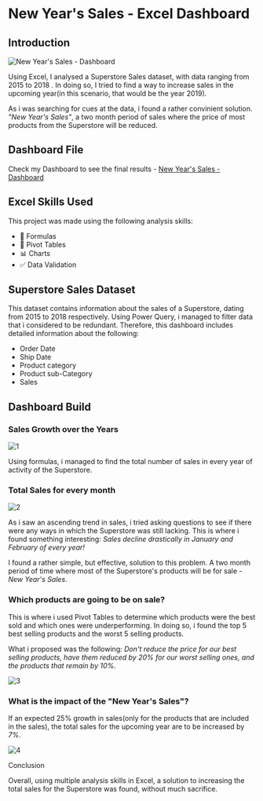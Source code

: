 # New Year's Sales - Excel Dashboard

## Introduction

![New Year's Sales - Dashboard](https://github.com/user-attachments/assets/2b540145-3bc8-40c6-8391-6f59e2f8af5b)

Using Excel, I analysed a Superstore Sales dataset, with data ranging from 2015 to 2018 . In doing so, I tried to find a way to increase sales in the upcoming year(in this scenario, that would be the year 2019). 

As i was searching for cues at the data, i found a rather convinient solution. *"New Year's Sales"*, a two month period of sales where the price of most products from the Superstore will be reduced. 


## Dashboard File

Check my Dashboard to see the final results - [New Year's Sales - Dashboard](https://github.com/user-attachments/files/20302770/New.Year.s.Sales.-.Dashboard.xlsx)

## Excel Skills Used

This project was made using the following analysis skills:
- 🎯 Formulas
- 📌 Pivot Tables
- 📊 Charts
- ✅ Data Validation

## Superstore Sales Dataset

This dataset contains information about the sales of a Superstore, dating from 2015 to 2018 respectively. Using Power Query, i managed to filter data that i considered to be redundant. Therefore, this dashboard includes detailed information about the following:

- Order Date
- Ship Date
- Product category
- Product sub-Category
- Sales


## Dashboard Build  

### Sales Growth over the Years 

![1](https://github.com/user-attachments/assets/e9762452-ee7a-40cd-90ee-6cd1a40abe1a)  

Using formulas, i managed to find the total number of sales in every year of activity of the Superstore. 

### Total Sales for every month

![2](https://github.com/user-attachments/assets/9c8edb30-dbf4-477f-bfa2-a2fe5495a7cc)

As i saw an ascending trend in sales, i tried asking questions to see if there were any ways in which the Superstore was still lacking. This is where i found something interesting: *Sales decline drastically in January and February of every year!*

I found a rather simple, but effective, solution to this problem. A two month period of time where most of the Superstore's products will be for sale - *New Year's Sales*.

### Which products are going to be on sale?

This is where i used Pivot Tables to determine which products were the best sold and which ones were underperforming. In doing so, i found the top 5 best selling products and the worst 5 selling products.

What i proposed was the following: *Don't reduce the price for our best selling products, have them reduced by 20% for our worst selling ones, and the products that remain by 10%.*

![3](https://github.com/user-attachments/assets/dbaae809-d422-43ec-89e5-7db081c84cdf)

### What is the impact of the "New Year's Sales"?

If an expected 25% growth in sales(only for the products that are included in the sales), the total sales for the upcoming year are to be increased by *7%*.

![4](https://github.com/user-attachments/assets/7e6a9eba-1671-4e53-bd0d-7555c9ad88d1)

Conclusion

Overall, using multiple analysis skills in Excel, a solution to increasing the total sales for the Superstore was found, without much sacrifice. 
